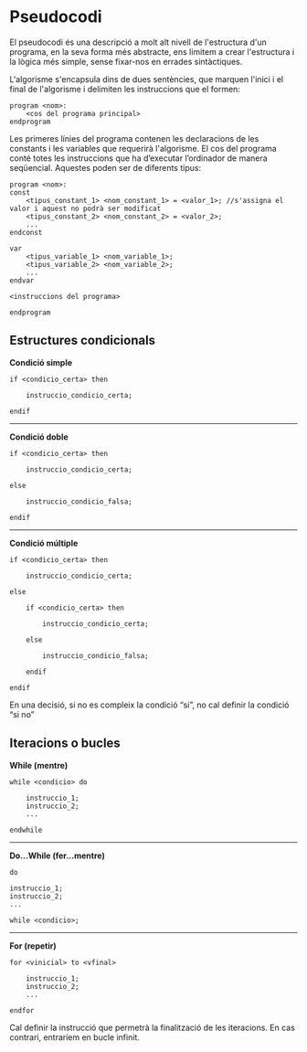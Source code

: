 # Pseudocodi

El pseudocodi és una descripció a molt alt nivell de l'estructura d'un programa, en la seva forma més abstracte, ens limitem a crear l'estructura i la lògica més simple, sense fixar-nos en errades sintàctiques.

L'algorisme s'encapsula dins de dues sentències, que marquen l'inici i el final de l'algorisme i delimiten les instruccions que el formen:

```
program <nom>:
    <cos del programa principal>
endprogram
```

Les primeres línies del programa contenen les declaracions de les constants i les variables que requerirà l'algorisme. El cos del programa conté totes les instruccions que ha d’executar l’ordinador de manera seqüencial. Aquestes poden ser de diferents tipus:

```
program <nom>:							
const
    <tipus_constant_1> <nom_constant_1> = <valor_1>; //s'assigna el valor i aquest no podrà ser modificat 
    <tipus_constant_2> <nom_constant_2> = <valor_2>;
    ...
endconst

var 
    <tipus_variable_1> <nom_variable_1>;
    <tipus_variable_2> <nom_variable_2>;
    ...
endvar

<instruccions del programa>

endprogram	
```


## Estructures condicionals

**Condició simple**

```
if <condicio_certa> then

    instruccio_condicio_certa;

endif
```

---

**Condició doble**

```
if <condicio_certa> then

    instruccio_condicio_certa;

else	

    instruccio_condicio_falsa;

endif
```

---

**Condició múltiple**

```
if <condicio_certa> then

    instruccio_condicio_certa;

else	

    if <condicio_certa> then

        instruccio_condicio_certa;

    else

        instruccio_condicio_falsa;

    endif

endif
```

En una decisió, si no es compleix la condició “si”, no cal definir la condició “si no” 



## Iteracions o bucles

**While (mentre)**

```
while <condicio> do

    instruccio_1;
    instruccio_2;
    ...

endwhile
```

---

**Do...While (fer...mentre)**

```
do	

instruccio_1;	
instruccio_2;
...

while <condicio>;
```

---

**For (repetir)**

```
for <vinicial> to <vfinal>

    instruccio_1;
    instruccio_2;
    ...

endfor
```

Cal definir la instrucció que permetrà la finalització de les iteracions. En cas contrari, entraríem en bucle infinit. 